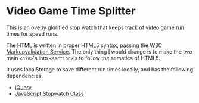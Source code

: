 Video Game Time Splitter
========================
This is an overly glorified stop watch that keeps track of video game run times for speed runs.

The HTML is written in proper HTML5 syntax, passing the [W3C Markupvalidation Service](http://validator.w3.org/). The only thing I would change is to make the two main `<div>`'s into `<section>`'s to follow the sematics of HTML5.

It uses localStorage to save different run times locally, and has the following dependencies:
- [jQuery](http://jquery.com/)
- [JavaScript Stopwatch Class](http://www.seph.dk/blog/projects/javascript-stopwatch-class/)
